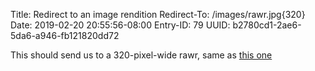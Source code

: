Title: Redirect to an image rendition
Redirect-To: /images/rawr.jpg{320}
Date: 2019-02-20 20:55:56-08:00
Entry-ID: 79
UUID: b2780cd1-2ae6-5da6-a946-fb121820dd72

This should send us to a 320-pixel-wide rawr, same as [this one](/images/rawr.jpg{320})
